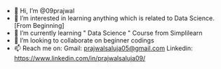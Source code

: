 - 👋 Hi, I’m @09prajwal
- 👀 I’m interested in learning anything which is related to Data Science. [From Beginning]
- 🌱 I’m currently learning " Data Science " Course from Simplilearn
- 💞️ I’m looking to collaborate on beginner codings
- 📫 Reach me on: 
Gmail: prajwalsaluja05@gmail.com
Linkedin: https://www.linkedin.com/in/prajwalsaluja09/

<!---
09prajwal/09prajwal is a ✨ special ✨ repository because its `README.md` (this file) appears on your GitHub profile.
You can click the Preview link to take a look at your changes.
--->
